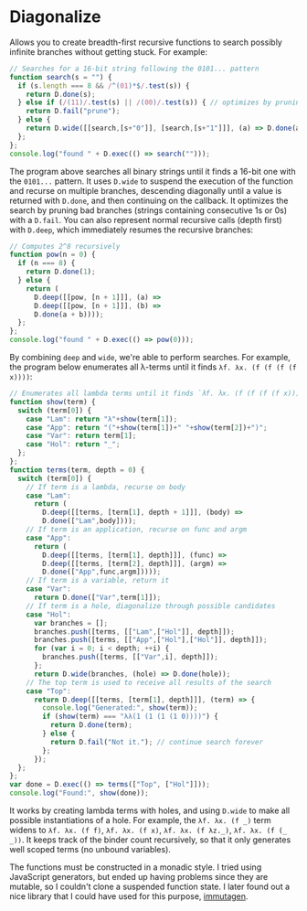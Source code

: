 Diagonalize
===========

Allows you to create breadth-first recursive functions to search possibly
infinite branches without getting stuck. For example:

```javascript
// Searches for a 16-bit string following the 0101... pattern
function search(s = "") { 
  if (s.length === 8 && /^(01)*$/.test(s)) {
    return D.done(s);
  } else if (/(11)/.test(s) || /(00)/.test(s)) { // optimizes by pruning
    return D.fail("prune");
  } else {
    return D.wide([[search,[s+"0"]], [search,[s+"1"]]], (a) => D.done(a));
  };
};
console.log("found " + D.exec(() => search("")));
```

The program above searches all binary strings until it finds a 16-bit one with
the `0101...` pattern. It uses `D.wide` to suspend the execution of the function
and recurse on multiple branches, descending diagonally until a value is
returned with `D.done`, and then continuing on the callback. It optimizes the
search by pruning bad branches (strings containing consecutive 1s or 0s) with a
`D.fail`. You can also represent normal recursive calls (depth first) with
`D.deep`, which immediately resumes the recursive branches:

```javascript
// Computes 2^8 recursively
function pow(n = 0) { 
  if (n === 8) {
    return D.done(1);
  } else {
    return (
      D.deep([[pow, [n + 1]]], (a) => 
      D.deep([[pow, [n + 1]]], (b) => 
      D.done(a + b))));
  };
};
console.log("found " + D.exec(() => pow(0)));
```

By combining `deep` and `wide`, we're able to perform searches. For example, the
program below enumerates all λ-terms until it finds `λf. λx. (f (f (f (f x))))`:

```javascript
// Enumerates all lambda terms until it finds `λf. λx. (f (f (f (f x))))`
function show(term) {
  switch (term[0]) {
    case "Lam": return "λ"+show(term[1]);
    case "App": return "("+show(term[1])+" "+show(term[2])+")";
    case "Var": return term[1];
    case "Hol": return "_";
  };
};
function terms(term, depth = 0) {
  switch (term[0]) {
    // If term is a lambda, recurse on body
    case "Lam":
      return (
        D.deep([[terms, [term[1], depth + 1]]], (body) =>
        D.done(["Lam",body])));
    // If term is an application, recurse on func and argm
    case "App":
      return (
        D.deep([[terms, [term[1], depth]]], (func) =>
        D.deep([[terms, [term[2], depth]]], (argm) =>
        D.done(["App",func,argm]))));
    // If term is a variable, return it
    case "Var":
      return D.done(["Var",term[1]]);
    // If term is a hole, diagonalize through possible candidates  
    case "Hol":
      var branches = [];
      branches.push([terms, [["Lam",["Hol"]], depth]]);
      branches.push([terms, [["App",["Hol"],["Hol"]], depth]]);
      for (var i = 0; i < depth; ++i) {
        branches.push([terms, [["Var",i], depth]]);
      };
      return D.wide(branches, (hole) => D.done(hole));
    // The top term is used to receive all results of the search
    case "Top":
      return D.deep([[terms, [term[1], depth]]], (term) => {
        console.log("Generated:", show(term));
        if (show(term) === "λλ(1 (1 (1 (1 0))))") {
          return D.done(term);
        } else {
          return D.fail("Not it."); // continue search forever
        };
      });
  };
};
var done = D.exec(() => terms(["Top", ["Hol"]]));
console.log("Found:", show(done));

```

It works by creating lambda terms with holes, and using `D.wide` to make all
possible instantiations of a hole. For example, the `λf. λx. (f _)` term widens
to `λf. λx. (f f)`, `λf. λx. (f x)`, `λf. λx. (f λz._)`, `λf. λx. (f (_ _))`. It
keeps track of the binder count recursively, so that it only generates well
scoped terms (no unbound variables).


The functions must be constructed in a monadic style. I tried using JavaScript
generators, but ended up having problems since they are mutable, so I couldn't
clone a suspended function state. I later found out a nice library that I could
have used for this purpose, [immutagen](https://github.com/pelotom/immutagen).
